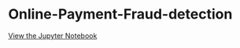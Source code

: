 # Online-Payment-Fraud-detection

[View the Jupyter Notebook](./Online-Payment-Fraud-detection/Online-payment-fraud-detection-main/online-payment-fraud-detection.ipynb)

